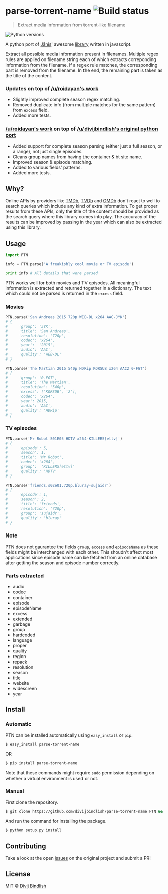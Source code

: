 # parse-torrent-name ![Build status](https://travis-ci.org/divijbindlish/parse-torrent-name.svg?branch=master)

> Extract media information from torrent-like filename

![Python versions](https://img.shields.io/badge/Python-2.7%2C%203.3-brightgreen.svg?style=flat-square)

A python port of [Jānis](https://github.com/jzjzjzj)' awesome
[library](https://github.com/jzjzjzj/parse-torrent-name) written in 
javascript.

Extract all possible media information present in filenames. Multiple regex 
rules are applied on filename string each of which extracts correponding
information from the filename. If a regex rule matches, the corresponding part
is removed from the filename. In the end, the remaining part is taken as the
title of the content.

### Updates on top of [/u/roidayan's work](https://github.com/roidayan/parse-torrent-name/tree/updates)

- Slightly improved complete season regex matching.
- Removed duplicate info (from multiple matches for the same pattern) from `excess` field.
- Added more tests.

### [/u/roidayan's work](https://github.com/roidayan/parse-torrent-name/tree/updates) on top of [/u/divijbindlish's original python port](https://github.com/divijbindlish/parse-torrent-name)

- Added support for complete season parsing (either just a full season, or a range), not just single episodes.
- Cleans group names from having the container & bt site name.
- Improved season & episode matching.
- Added to various fields' patterns.
- Added more tests.

## Why?

Online APIs by providers like
[TMDb](https://www.themoviedb.org/documentation/api),
[TVDb](http://thetvdb.com/wiki/index.php?title=Programmers_API) and
[OMDb](http://www.omdbapi.com/) don't react to well to search
queries which include any kind of extra information. To get proper results from
these APIs, only the title of the content should be provided as the search
query where this library comes into play. The accuracy of the results can be
improved by passing in the year which can also be extracted using this library.

## Usage

```py
import PTN

info = PTN.parse('A freakishly cool movie or TV episode')

print info # All details that were parsed
```

PTN works well for both movies and TV episodes. All meaningful information is
extracted and returned together in a dictionary. The text which could not be
parsed is returned in the `excess` field.

### Movies

```py
PTN.parse('San Andreas 2015 720p WEB-DL x264 AAC-JYK')
# {
#     'group': 'JYK',
#     'title': 'San Andreas',
#     'resolution': '720p',
#     'codec': 'x264',
#     'year':  '2015',
#     'audio': 'AAC',
#     'quality': 'WEB-DL'
# }

PTN.parse('The Martian 2015 540p HDRip KORSUB x264 AAC2 0-FGT')
# {
#     'group': '0-FGT',
#     'title': 'The Martian',
#     'resolution': '540p',
#     'excess': ['KORSUB', '2'],
#     'codec': 'x264',
#     'year': 2015,
#     'audio': 'AAC',
#     'quality': 'HDRip'
# }
```

### TV episodes 

```py
PTN.parse('Mr Robot S01E05 HDTV x264-KILLERS[ettv]')
# {
#     'episode': 5,
#     'season': 1,
#     'title': 'Mr Robot',
#     'codec': 'x264',
#     'group':  'KILLERS[ettv]'
#     'quality': 'HDTV'
# }

PTN.parse('friends.s02e01.720p.bluray-sujaidr')
# {
#     'episode': 1,
#     'season': 2,
#     'title': 'friends',
#     'resolution': '720p',
#     'group': 'sujaidr',
#     'quality': 'bluray'    
# }
```

### Note

PTN does not gaurantee the fields `group`, `excess` and `episodeName` as these 
fields might be interchanged with each other. This shoudn't affect most 
applications since episode name can be fetched from an online database 
after getting the season and episode number correctly.

### Parts extracted

* audio
* codec
* container
* episode
* episodeName
* excess
* extended
* garbage
* group
* hardcoded
* language
* proper
* quality
* region
* repack
* resolution
* season
* title
* website
* widescreen
* year

## Install

### Automatic

PTN can be installed automatically using `easy_install` or `pip`.

```sh
$ easy_install parse-torrent-name
```

OR 

```sh
$ pip install parse-torrent-name
```

Note that these commands might require `sudo` permission depending on whether
a virtual environment is used or not.

### Manual

First clone the repository.

```sh
$ git clone https://github.com/divijbindlish/parse-torrent-name PTN && cd PTN
```

And run the command for installing the package.

```sh
$ python setup.py install
```

## Contributing

Take a look at the open
[issues](https://github.com/jzjzjzj/parse-torrent-name/issues) on the original
project and submit a PR!

## License

MIT © [Divij Bindlish](http://divijbindlish.in)
